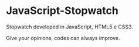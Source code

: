 # JavaScript-Stopwatch
 Stopwatch developed in JavaScript, HTML5 e CSS3.
 
 Give your opinions, codes can always improve.
